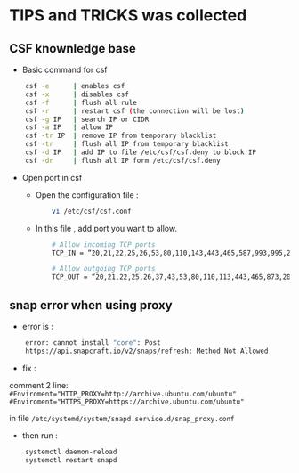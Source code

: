 # TIPS and TRICKS was collected

## CSF knownledge base

- Basic command for csf

```bash
    csf -e      | enables csf
    csf -x      | disables csf
    csf -f      | flush all rule
    csf -r      | restart csf (the connection will be lost)
    csf -g IP   | search IP or CIDR
    csf -a IP   | allow IP
    csf -tr IP  | remove IP from temporary blacklist
    csf -tr     | flush all IP from temporary blacklist
    csf -d IP   | add IP to file /etc/csf/csf.deny to block IP
    csf -dr     | flush all IP form /etc/csf/csf.deny
```

- Open port in csf

  - Open the configuration file :

    ```bash
        vi /etc/csf/csf.conf
    ```

  - In this file , add port you want to allow.

    ```bash
        # Allow incoming TCP ports
        TCP_IN = “20,21,22,25,26,53,80,110,143,443,465,587,993,995,2077”

        # Allow outgoing TCP ports
        TCP_OUT = “20,21,22,25,26,37,43,53,80,110,113,443,465,873,2087”
    ```

## snap error when using proxy

- error is :

```bash
    error: cannot install "core": Post
    https://api.snapcraft.io/v2/snaps/refresh: Method Not Allowed
```

- fix :

comment 2 line:
`#Enviroment="HTTP_PROXY=http://archive.ubuntu.com/ubuntu"`
`#Enviroment="HTTPS_PROXY=https://archive.ubuntu.com/ubuntu"`

in file `/etc/systemd/system/snapd.service.d/snap_proxy.conf`

- then run :

```bash
    systemctl daemon-reload
    systemctl restart snapd
```

